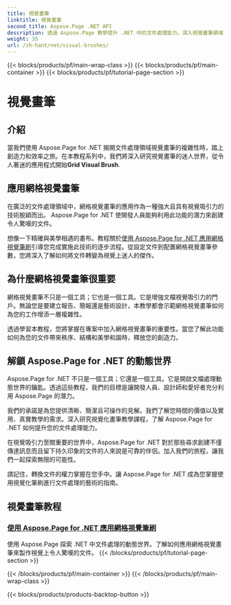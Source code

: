 ```yaml
---
title: 視覺畫筆
linktitle: 視覺畫筆
second_title: Aspose.Page .NET API
description: 透過 Aspose.Page 教學提升 .NET 中的文件處理能力。深入視覺畫筆領域，掌握製作視覺效果令人驚嘆的文件的技術。
weight: 35
url: /zh-hant/net/visual-brushes/
---
```


{{< blocks/products/pf/main-wrap-class >}}
{{< blocks/products/pf/main-container >}}
{{< blocks/products/pf/tutorial-page-section >}}

# 視覺畫筆


## 介紹

當我們使用 Aspose.Page for .NET 揭開文件處理領域視覺畫筆的複雜性時，踏上創造力和效率之旅。在本教程系列中，我們將深入研究視覺畫筆的迷人世界，從令人著迷的應用程式開始**Grid Visual Brush**.

## 應用網格視覺畫筆

在廣泛的文件處理領域中，網格視覺畫筆的應用作為一種強大且具有視覺吸引力的技術脫穎而出。 Aspose.Page for .NET 使開發人員能夠利用此功能的潛力來創建令人驚嘆的文件。

想像一下精確與美學相遇的畫布。教程關於[使用 Aspose.Page for .NET 應用網格視覺筆刷](./apply-grid-visual-brush/)引導您完成實施此技術的逐步流程。從設定文件到配置網格視覺畫筆參數，您將深入了解如何將文件轉變為視覺上迷人的傑作。

## 為什麼網格視覺畫筆很重要

網格視覺畫筆不只是一個工具；它也是一個工具。它是增強文檔視覺吸引力的門戶。無論您是要建立報告、簡報還是藝術設計，本教學都會示範網格視覺畫筆如何為您的工作增添一層複雜性。

透過學習本教程，您將掌握在專案中加入網格視覺畫筆的重要性。當您了解此功能如何為您的文件帶來秩序、結構和美學和諧時，釋放您的創造力。

## 解鎖 Aspose.Page for .NET 的動態世界

Aspose.Page for .NET 不只是一個工具；它還是一個工具。它是開啟文檔處理動態世界的鑰匙。透過這些教程，我們的目標是讓開發人員、設計師和愛好者充分利用 Aspose.Page 的潛力。

我們的承諾是為您提供清晰、簡潔且可操作的見解。我們了解您時間的價值以及實用、真實教學的需求。深入研究視覺化畫筆教學課程，了解 Aspose.Page for .NET 如何提升您的文件處理能力。

在視覺吸引力至關重要的世界中，Aspose.Page for .NET 對於那些尋求創建不僅傳達訊息而且留下持久印象的文件的人來說是可靠的伴侶。加入我們的旅程，讓我們一起探索無限的可能性。

請記住，轉換文件的權力掌握在您手中。讓 Aspose.Page for .NET 成為您掌握使用視覺化筆刷進行文件處理的藝術的指南。
## 視覺畫筆教程
### [使用 Aspose.Page for .NET 應用網格視覺筆刷](./apply-grid-visual-brush/)
使用 Aspose.Page 探索 .NET 中文件處理的動態世界。了解如何應用網格視覺畫筆來製作視覺上令人驚嘆的文件。
{{< /blocks/products/pf/tutorial-page-section >}}

{{< /blocks/products/pf/main-container >}}
{{< /blocks/products/pf/main-wrap-class >}}

{{< blocks/products/products-backtop-button >}}
